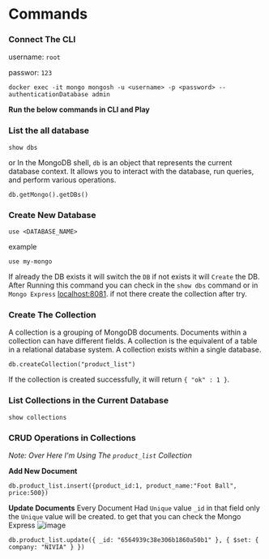 # Commands

### Connect The CLI
username: `root`

passwor: `123`
```
docker exec -it mongo mongosh -u <username> -p <password> --authenticationDatabase admin
```
**Run the below commands in CLI and Play**

### List the all database
```
show dbs
```
or
In the MongoDB shell, `db` is an object that represents the current database context. It allows you to interact with the database, run queries, and perform various operations.
```
db.getMongo().getDBs()
```

### Create New Database
```
use <DATABASE_NAME>
```
example
```
use my-mongo
```
If already the DB exists it will switch the `DB` if not exists it will `Create` the DB.
After Running this command you can check in the `show dbs` command or in `Mongo Express` [localhost:8081](localhost:8081). if not there create the collection after try.

### Create The Collection
A collection is a grouping of MongoDB documents. Documents within a collection can have different fields. A collection is the equivalent of a table in a relational database system. A collection exists within a single database.
```
db.createCollection("product_list")
```
If the collection is created successfully, it will return `{ "ok" : 1 }`.

### List Collections in the Current Database
```
show collections
```

### CRUD Operations in Collections
*Note: Over Here I'm Using The `product_list` Collection*

**Add New Document**
```
db.product_list.insert({product_id:1, product_name:"Foot Ball", price:500})
```

**Update Documents**
Every Document Had `Unique` value `_id` in that field only the `Unique` value will be created. to get that you can check the Mongo Express
![image](https://github.com/Antony-M1/mongodb-docker/assets/96291963/5f076943-4c3d-4569-a6bc-c190bfe2b79a)

```
db.product_list.update({ _id: "6564939c38e306b1860a50b1" }, { $set: { company: "NIVIA" } })
```
